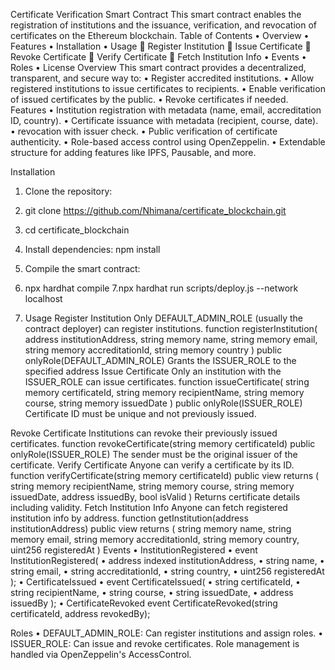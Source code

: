 Certificate Verification Smart Contract
This smart contract enables the registration of institutions and the issuance, verification, and revocation of certificates on the Ethereum blockchain. 
Table of Contents
•	Overview
•	Features
•	Installation
•	Usage
	Register Institution
	Issue Certificate
	Revoke Certificate
	Verify Certificate
	Fetch Institution Info
•	Events
•	Roles
•	License
Overview
This smart contract provides a decentralized, transparent, and secure way to:
•	Register accredited institutions.
•	Allow registered institutions to issue certificates to recipients.
•	Enable verification of issued certificates by the public.
•	Revoke certificates if needed.
Features
•	Institution registration with metadata (name, email, accreditation ID, country).
•	Certificate issuance with metadata (recipient, course, date).
•	revocation with issuer check.
•	 Public verification of certificate authenticity.
•	 Role-based access control using OpenZeppelin.
•	Extendable structure for adding features like IPFS, Pausable, and more.




Installation
1.	Clone the repository:
2.	git clone https://github.com/Nhimana/certificate_blockchain.git
3.  cd certificate_blockchain

4.	Install dependencies:
npm install
5.	Compile the smart contract:
6.  npx hardhat compile
7.npx hardhat run scripts/deploy.js --network localhost
8. Usage
Register Institution
Only DEFAULT_ADMIN_ROLE (usually the contract deployer) can register institutions.
function registerInstitution(
    address institutionAddress,
    string memory name,
    string memory email,
    string memory accreditationId,
    string memory country
) public onlyRole(DEFAULT_ADMIN_ROLE)
Grants the ISSUER_ROLE to the specified address
 Issue Certificate
Only an institution with the ISSUER_ROLE can issue certificates.
function issueCertificate(
    string memory certificateId,
    string memory recipientName,
    string memory course,
    string memory issuedDate
) public onlyRole(ISSUER_ROLE)
Certificate ID must be unique and not previously issued.


Revoke Certificate
Institutions can revoke their previously issued certificates.
function revokeCertificate(string memory certificateId) public onlyRole(ISSUER_ROLE)
The sender must be the original issuer of the certificate.
Verify Certificate
Anyone can verify a certificate by its ID.
function verifyCertificate(string memory certificateId) public view returns (
    string memory recipientName,
    string memory course,
    string memory issuedDate,
    address issuedBy,
    bool isValid
)
Returns certificate details including validity.
 Fetch Institution Info
Anyone can fetch registered institution info by address.
function getInstitution(address institutionAddress) public view returns (
    string memory name,
    string memory email,
    string memory accreditationId,
    string memory country,
    uint256 registeredAt
)
Events
•	InstitutionRegistered
•	event InstitutionRegistered(
•	  address indexed institutionAddress,
•	  string name,
•	  string email,
•	  string accreditationId,
•	  string country,
•	  uint256 registeredAt
);
•	CertificateIssued
•	event CertificateIssued(
•	  string certificateId,
•	  string recipientName,
•	  string course,
•	  string issuedDate,
•	  address issuedBy
);
•	CertificateRevoked
event CertificateRevoked(string certificateId, address revokedBy);

Roles
•	DEFAULT_ADMIN_ROLE: Can register institutions and assign roles.
•	ISSUER_ROLE: Can issue and revoke certificates.
Role management is handled via OpenZeppelin's AccessControl.


